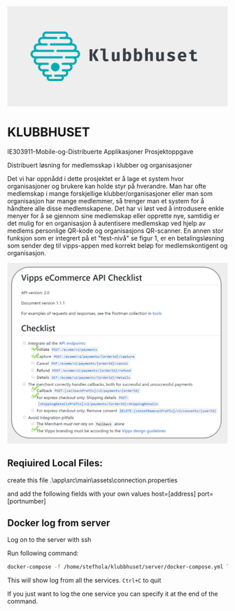 ![GitHub Logo](Klubbhuset.png)

# KLUBBHUSET
IE303911-Mobile-og-Distribuerte Applikasjoner Prosjektoppgave

Distribuert løsning for medlemsskap i klubber og organisasjoner

Det vi har oppnådd i dette prosjektet er å lage et system hvor organisasjoner og brukere kan holde styr på hverandre. Man har ofte medlemskap i mange forskjellige klubber/organisasjoner eller man som organisasjon har mange medlemmer, så trenger man et system for å håndtere alle disse medlemskapene. Det har vi løst ved å introdusere enkle menyer for å se gjennom sine medlemskap eller opprette nye, samtidig er det mulig for en organisasjon å autentisere medlemskap ved hjelp av medlems personlige QR-kode og organisasjons QR-scanner. En annen stor funksjon som er integrert på et "test-nivå" se figur 1, er en betalingsløsning som sender deg til vipps-appen med korrekt beløp for medlemskontigent og organisasjon.

![Vipps status](figur1.png)



## Reqiuired Local Files:
create this file
.\app\src\main\assets\connection.properties

and add the following fields with your own values
host=[address]
port=[portnumber]



## Docker log from server

Log on to the server with ssh

Run following command: 

```bash
docker-compose -f /home/stefhola/klubbhuset/server/docker-compose.yml logs --follow
```

This will show log from all the services. `Ctrl+C` to quit

If you just want to log the one service you can specify it at the end of the command.

